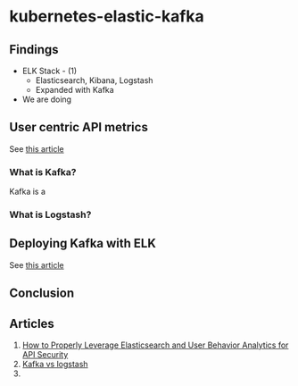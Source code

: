 # kubernetes-elastic-kafka

## Findings
+ ELK Stack - (1)
   + Elasticsearch, Kibana, Logstash
   + Expanded with Kafka
 + We are doing 

## User centric API metrics

See [this article](https://www.moesif.com/blog/technical/metrics/User-Centric-Metrics-vs-Infrastructure-Metrics-and-How-to-Choose-The-Right-Analytics-Architecture-and-Data-Store/?utm_source=dzone&utm_medium=blog&utm_campaign=placed-article&utm_term=leverage-elasticsearch-ubm-api-security)



### What is Kafka?

Kafka is a 



### What is Logstash?





## Deploying Kafka with ELK

See [this article](https://logz.io/blog/deploying-kafka-with-elk/)



## Conclusion





## Articles

1) [How to Properly Leverage Elasticsearch and User Behavior Analytics for API Security](https://dzone.com/articles/how-to-properly-leverage-elasticsearch-and-user-be)
2) [Kafka vs logstash](https://stackshare.io/stackups/kafka-vs-logstash)
3) 

